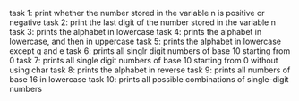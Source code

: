 task 1: print whether the number stored in the variable n is positive or negative
task 2: print the last digit of the number stored in the variable n
task 3: prints the alphabet in lowercase
task 4: prints the alphabet in lowercase, and then in uppercase
task 5: prints the alphabet in lowercase except q and e
task 6: prints all singlr digit numbers of base 10 starting from 0
task 7: prints all single digit numbers of base 10 starting from 0 without using char
task 8: prints the alphabet in reverse
task 9: prints all numbers of base 16 in lowercase
task 10: prints all possible combinations of single-digit numbers

